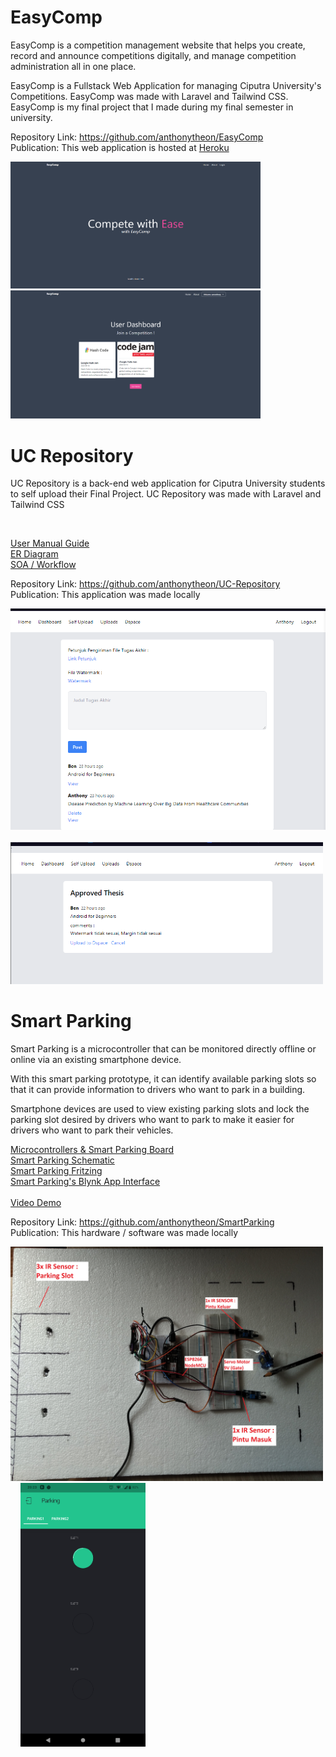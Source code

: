 # EasyComp
EasyComp is a competition management website that helps you create, record and announce competitions digitally, and manage competition administration all in one place.

EasyComp is a Fullstack Web Application for managing Ciputra University's Competitions. EasyComp was made with Laravel and Tailwind CSS. EasyComp is my final project that I made during my final semester in university. 

Repository Link: https://github.com/anthonytheon/EasyComp <br>
Publication: This web application is hosted at [Heroku](http://easycomp.herokuapp.com/)

<img src="Images/easycomp_1.PNG" width="400">&nbsp;&nbsp;&nbsp;&nbsp;<img src="Images/easycomp_2.PNG" width="400">

# UC Repository
UC Repository is a back-end web application for Ciputra University students to self upload their Final Project. UC Repository was made with Laravel and Tailwind CSS

<br>

[User Manual Guide](https://docs.google.com/document/d/13DJUJlODuopkFKF4S8H3O_zjqQCM-5Ng4nXvNE5vUEI/edit?usp=sharing)
<br>
[ER Diagram](https://imgur.com/a/PM3FK8O)
<br>
[SOA / Workflow](https://imgur.com/a/MBqXPSL)
<br>

Repository Link: https://github.com/anthonytheon/UC-Repository <br>
Publication: This application was made locally

<img src="Images/ucrepository_1.PNG" width="700">&nbsp;&nbsp;&nbsp;&nbsp;<img src="Images/ucrepository_2.PNG" width="500">

# Smart Parking
Smart Parking is a microcontroller that can be monitored directly offline or online via an existing smartphone device.

With this smart parking prototype, it can identify available parking slots so that it can provide information to drivers who want to park in a building.

Smartphone devices are used to view existing parking slots and lock the parking slot desired by drivers who want to park to make it easier for drivers who want to park their vehicles.

[Microcontrollers & Smart Parking Board](https://imgur.com/a/1cduzCv)
<br>
[Smart Parking Schematic](https://imgur.com/a/HsgIZ2A)
<br>
[Smart Parking Fritzing](https://imgur.com/a/kS5k3Zf)
<br>
[Smart Parking's Blynk App Interface](https://imgur.com/a/78PjSTw)
<br>
<br>
[Video Demo](https://youtu.be/zug8zL08NJg)

Repository Link: https://github.com/anthonytheon/SmartParking <br>
Publication: This hardware / software was made locally

<img src="Images/smartparking_1.jpg" width="500">&nbsp;&nbsp;&nbsp;&nbsp;<img src="Images/smartparking_4.png" width="200">

